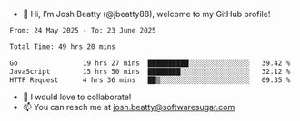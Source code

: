 - 👋 Hi, I’m Josh Beatty (@jbeatty88), welcome to my GitHub profile!

<!--START_SECTION:waka-->

```txt
From: 24 May 2025 - To: 23 June 2025

Total Time: 49 hrs 20 mins

Go                19 hrs 27 mins  ██████████░░░░░░░░░░░░░░░   39.42 %
JavaScript        15 hrs 50 mins  ████████░░░░░░░░░░░░░░░░░   32.12 %
HTTP Request      4 hrs 36 mins   ██▒░░░░░░░░░░░░░░░░░░░░░░   09.35 %
```

<!--END_SECTION:waka-->

- 💞️ I would love to collaborate!
- 📫 You can reach me at josh.beatty@softwaresugar.com

<!---
jbeatty88/jbeatty88 is a ✨ special ✨ repository because its `README.md` (this file) appears on your GitHub profile.
You can click the Preview link to take a look at your changes.
--->
